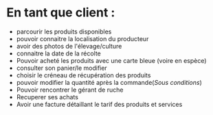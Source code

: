 # En tant que client :
- parcourir les produits disponibles
- pouvoir connaitre la localisation du producteur
- avoir des photos de l'élevage/culture
- connaitre la date de la récolte
- Pouvoir acheté les produits avec une carte bleue (voire en espèce)
- consulter son panier/le modifier
- choisir le créneau de récupération des produits
-  pouvoir modifier la quantité après la commande(*Sous conditions*)
- Pouvoir rencontrer le gérant de ruche
- Recuperer ses achats
- Avoir une facture détaillant le tarif des produits et  services 
